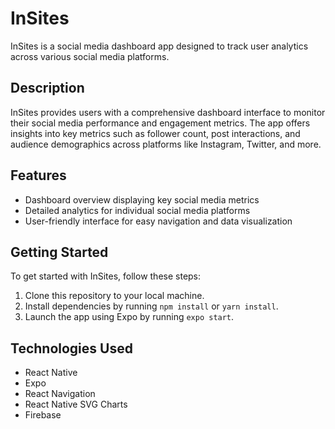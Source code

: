 # InSites

InSites is a social media dashboard app designed to track user analytics across various social media platforms.

## Description

InSites provides users with a comprehensive dashboard interface to monitor their social media performance and engagement metrics. The app offers insights into key metrics such as follower count, post interactions, and audience demographics across platforms like Instagram, Twitter, and more.

## Features

- Dashboard overview displaying key social media metrics
- Detailed analytics for individual social media platforms
- User-friendly interface for easy navigation and data visualization

## Getting Started

To get started with InSites, follow these steps:

1. Clone this repository to your local machine.
2. Install dependencies by running `npm install` or `yarn install`.
3. Launch the app using Expo by running `expo start`.

## Technologies Used

- React Native
- Expo
- React Navigation
- React Native SVG Charts
- Firebase
